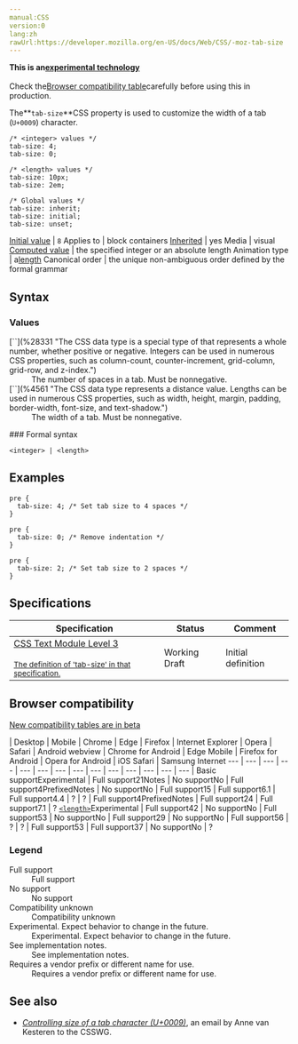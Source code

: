 ```yaml
---
manual:CSS
version:0
lang:zh
rawUrl:https://developer.mozilla.org/en-US/docs/Web/CSS/-moz-tab-size
---
```






**This is an[experimental technology](%3404 "")**<br></br>Check the[Browser compatibility table](%36657 "")carefully before using this in production.





The**`tab-size`**CSS property is used to customize the width of a tab (`U+0009`) character.


```
/* <integer> values */
tab-size: 4;
tab-size: 0;

/* <length> values */
tab-size: 10px;
tab-size: 2em;

/* Global values */
tab-size: inherit;
tab-size: initial;
tab-size: unset;
```

[Initial value](%28552 "") | `8` 
Applies to | block containers 
[Inherited](%28555 "") | yes 
Media | visual 
[Computed value](%28556 "") | the specified integer or an absolute length 
Animation type | a[length](%28692 "Values of the <length> CSS data type are interpolated as real, floating-point numbers.") 
Canonical order | the unique non-ambiguous order defined by the formal grammar 


## Syntax<a name="Syntax"></a>

### Values<a name="Values"></a>
<dl><dt id=''>[`<integer>`](%28331 "The <integer> CSS data type is a special type of <number> that represents a whole number, whether positive or negative. Integers can be used in numerous CSS properties, such as column-count, counter-increment, grid-column, grid-row, and z-index.")</dt><dd>The number of spaces in a tab. Must be nonnegative.</dd><dt id=''>[`<length>`](%4561 "The <length> CSS data type represents a distance value. Lengths can be used in numerous CSS properties, such as width, height, margin, padding, border-width, font-size, and text-shadow.")</dt><dd>The width of a tab. Must be nonnegative.</dd></dl>
### Formal syntax<a name="Formal_syntax"></a>

```
<integer> | <length>
```

## Examples<a name="Examples"></a>

```
pre {
  tab-size: 4; /* Set tab size to 4 spaces */
}
```

```
pre {
  tab-size: 0; /* Remove indentation */
}
```

```
pre {
  tab-size: 2; /* Set tab size to 2 spaces */
}
```

## Specifications<a name="Specifications"></a>

Specification | Status | Comment 
 ---  |  ---  |  ---  | 
[CSS Text Module Level 3<br></br><small>The definition of &#39;tab-size&#39; in that specification.</small>](%32102 "") | Working Draft | Initial definition 


## Browser compatibility<a name="Browser_compatibility"></a>




[New compatibility tables are in beta<i></i>](%3360 "")

 | <abbr>Desktop<i></i></abbr> | <abbr>Mobile<i></i></abbr> 
 | <abbr>Chrome<i></i></abbr> | <abbr>Edge<i></i></abbr> | <abbr>Firefox<i></i></abbr> | <abbr>Internet Explorer<i></i></abbr> | <abbr>Opera<i></i></abbr> | <abbr>Safari<i></i></abbr> | <abbr>Android webview<i></i></abbr> | <abbr>Chrome for Android<i></i></abbr> | <abbr>Edge Mobile<i></i></abbr> | <abbr>Firefox for Android<i></i></abbr> | <abbr>Opera for Android<i></i></abbr> | <abbr>iOS Safari<i></i></abbr> | <abbr>Samsung Internet<i></i></abbr> 
 ---  |  ---  |  ---  |  ---  |  ---  |  ---  |  ---  |  ---  |  ---  |  ---  |  ---  |  ---  |  ---  |  ---  | 
Basic support<abbr>Experimental<i></i></abbr> | <abbr>Full support</abbr>21<abbr>Notes<i></i></abbr> | <abbr>No support</abbr>No | <abbr>Full support</abbr>4<abbr>Prefixed<i></i></abbr><abbr>Notes<i></i></abbr> | <abbr>No support</abbr>No | <abbr>Full support</abbr>15 | <abbr>Full support</abbr>6.1 | <abbr>Full support</abbr>4.4 | <abbr>?</abbr> | <abbr>?</abbr> | <abbr>Full support</abbr>4<abbr>Prefixed<i></i></abbr><abbr>Notes<i></i></abbr> | <abbr>Full support</abbr>24 | <abbr>Full support</abbr>7.1 | <abbr>?</abbr> 
[`<length>`](%33533 "")<abbr>Experimental<i></i></abbr> | <abbr>Full support</abbr>42 | <abbr>No support</abbr>No | <abbr>Full support</abbr>53 | <abbr>No support</abbr>No | <abbr>Full support</abbr>29 | <abbr>No support</abbr>No | <abbr>Full support</abbr>56 | <abbr>?</abbr> | <abbr>?</abbr> | <abbr>Full support</abbr>53 | <abbr>Full support</abbr>37 | <abbr>No support</abbr>No | <abbr>?</abbr> 


### Legend<a name="Legend"></a>
<dl><dt id=''><abbr>Full support</abbr></dt><dd>Full support</dd><dt id=''><abbr>No support</abbr></dt><dd>No support</dd><dt id=''><abbr>Compatibility unknown</abbr></dt><dd>Compatibility unknown</dd><dt id=''><abbr>Experimental. Expect behavior to change in the future.<i></i></abbr></dt><dd>Experimental. Expect behavior to change in the future.</dd><dt id=''><abbr>See implementation notes.<i></i></abbr></dt><dd>See implementation notes.</dd><dt id=''><abbr>Requires a vendor prefix or different name for use.<i></i></abbr></dt><dd>Requires a vendor prefix or different name for use.</dd></dl>





## See also<a name="See_also"></a>

* [<cite>Controlling size of a tab character (U+0009)</cite>](%36659 ""), an email by Anne van Kesteren to the CSSWG.



